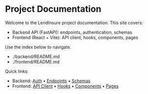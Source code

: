 # Project Documentation

Welcome to the LendInsure project documentation. This site covers:

- Backend API (FastAPI): endpoints, authentication, schemas
- Frontend (React + Vite): API client, hooks, components, pages

Use the index below to navigate.

- ./backend/README.md
- ./frontend/README.md

Quick links:

- Backend: [Auth](./backend/auth.md) • [Endpoints](./backend/endpoints.md) • [Schemas](./backend/schemas.md)
- Frontend: [API Client](./frontend/api-client.md) • [Hooks](./frontend/hooks.md) • [Components](./frontend/components/README.md) • [Pages](./frontend/pages.md)
